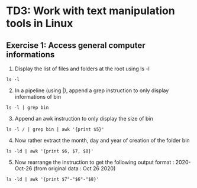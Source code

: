 
# TD3: Work with text manipulation tools in Linux

## Exercise 1: Access general computer informations

1. Display the list of files and folders at the root using ls -l
```
ls -l
```

2. In a pipeline (using |), append a grep instruction to only display informations of bin
```
ls -l | grep bin
```

3. Append an awk instruction to only display the size of bin
```
ls -l / | grep bin | awk '{print $5}'
```

4. Now rather extract the month, day and year of creation of the folder bin
```
ls -ld | awk '{print $6, $7, $8}'
```

5. Now rearrange the instruction to get the following output format : 2020-
Oct-26 (from original data : Oct 26 2020)
```
ls -ld | awk '{print $7"-"$6"-"$8}'
```

```

```

```

```
